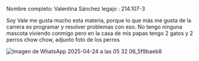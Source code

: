 Nombre completo: Valentina Sánchez
legajo : 214.107-3

Soy Vale me gusta mucho esta materia, porque lo que más me gusta de la carrera es programar y resolver problemas con eso. No tengo ninguna mascota viviendo conmigo pero en la casa de mis papas tengo 2 gatos y 2 perros chow chow, adjunto foto de los perros 

![Imagen de WhatsApp 2025-04-24 a las 05 32 06_5f9baeb8](https://github.com/user-attachments/assets/89439016-89fc-4214-89e2-707e7c829ed8)
